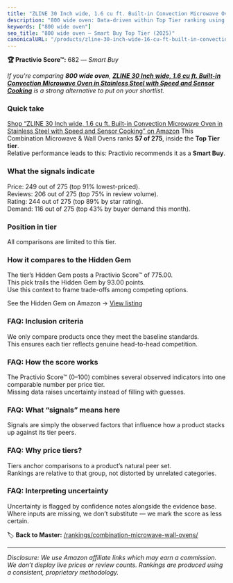 ```yaml
---
title: "ZLINE 30 Inch wide, 1.6 cu ft. Built-in Convection Microwave Oven in Stainless Steel with Speed and Sensor Cooking"
description: "800 wide oven: Data-driven within Top Tier ranking using the Practivio Score™. Positioned by quality, value, demand, findability, momentum."
keywords: ["800 wide oven"]
seo_title: "800 wide oven — Smart Buy Top Tier (2025)"
canonicalURL: "/products/zline-30-inch-wide-16-cu-ft-built-in-convection-microwave-oven-in-stainless-steel-with-speed-and-sensor-cooking-B09LWVWSSW/"
---
```


**🏆 Practivio Score™:** 682 — _Smart Buy_


*If you're comparing **800 wide oven**, **[ZLINE 30 Inch wide, 1.6 cu ft. Built-in Convection Microwave Oven in Stainless Steel with Speed and Sensor Cooking](https://www.amazon.com/dp/B09LWVWSSW?tag=practivio-20)** is a strong alternative to put on your shortlist.*
### Quick take
[Shop “ZLINE 30 Inch wide, 1.6 cu ft. Built-in Convection Microwave Oven in Stainless Steel with Speed and Sensor Cooking” on Amazon](https://www.amazon.com/dp/B09LWVWSSW?tag=practivio-20)
This Combination Microwave & Wall Ovens ranks **57 of 275**, inside the **Top Tier tier**.  
Relative performance leads to this: Practivio recommends it as a **Smart Buy**.

### What the signals indicate
Price: 249 out of 275 (top 91% lowest-priced).  
Reviews: 206 out of 275 (top 75% in review volume).  
Rating: 244 out of 275 (top 89% by star rating).  
Demand: 116 out of 275 (top 43% by buyer demand this month).

### Position in tier
All comparisons are limited to this tier.

### How it compares to the Hidden Gem
The tier’s Hidden Gem posts a Practivio Score™ of 775.00.  
This pick trails the Hidden Gem by 93.00 points.  
Use this context to frame trade-offs among competing options.  

See the Hidden Gem on Amazon → [View listing](https://www.amazon.com/dp/B081ZS7VSM?tag=practivio-20)

### FAQ: Inclusion criteria
We only compare products once they meet the baseline standards.  
This ensures each tier reflects genuine head-to-head competition.

### FAQ: How the score works
The Practivio Score™ (0–100) combines several observed indicators into one comparable number per price tier.  
Missing data raises uncertainty instead of filling with guesses.

### FAQ: What “signals” means here
Signals are simply the observed factors that influence how a product stacks up against its tier peers.

### FAQ: Why price tiers?
Tiers anchor comparisons to a product’s natural peer set.  
Rankings are relative to that group, not distorted by unrelated categories.

### FAQ: Interpreting uncertainty
Uncertainty is flagged by confidence notes alongside the evidence base.  
Where inputs are missing, we don’t substitute — we mark the score as less certain.


🏷️ **Back to Master:** [/rankings/combination-microwave-wall-ovens/](/rankings/combination-microwave-wall-ovens/)

---
_Disclosure: We use Amazon affiliate links which may earn a commission. We don’t display live prices or review counts. Rankings are produced using a consistent, proprietary methodology._
